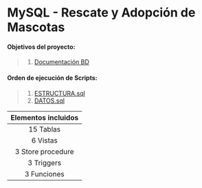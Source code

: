 # MySQL - Rescate y Adopción de Mascotas

#### Objetivos del proyecto: 
> 1. [Documentación BD](https://github.com/Leo-Spj/SQL-CoderHouse/blob/main/Documentaci%C3%B3n%20BD.pdf)

#### Orden de ejecución de Scripts:
> 1.  [ESTRUCTURA.sql](https://github.com/Leo-Spj/SQL-CoderHouse/blob/main/ESTRUCTURA.sql)
> 2.  [DATOS.sql](https://github.com/Leo-Spj/SQL-CoderHouse/blob/main/DATOS.sql)

| Elementos incluidos|
| :-----------------: |
| 15 Tablas| 
| 6 Vistas| 
| 3 Store procedure| 
| 3 Triggers| 
| 3 Funciones| 
